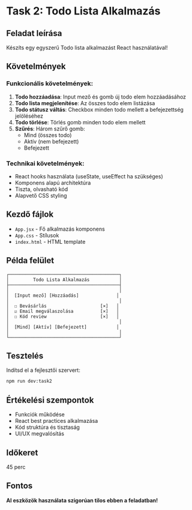 # Task 2: Todo Lista Alkalmazás

## Feladat leírása

Készíts egy egyszerű Todo lista alkalmazást React használatával!

## Követelmények

### Funkcionális követelmények:

1. **Todo hozzáadása**: Input mező és gomb új todo elem hozzáadásához
2. **Todo lista megjelenítése**: Az összes todo elem listázása
3. **Todo státusz váltás**: Checkbox minden todo mellett a befejezettség jelöléséhez
4. **Todo törlése**: Törlés gomb minden todo elem mellett
5. **Szűrés**: Három szűrő gomb:
   - Mind (összes todo)
   - Aktív (nem befejezett)
   - Befejezett

### Technikai követelmények:

- React hooks használata (useState, useEffect ha szükséges)
- Komponens alapú architektúra
- Tiszta, olvasható kód
- Alapvető CSS styling

## Kezdő fájlok

- `App.jsx` - Fő alkalmazás komponens
- `App.css` - Stílusok
- `index.html` - HTML template

## Példa felület

```
┌─────────────────────────────────────────┐
│         Todo Lista Alkalmazás           │
├─────────────────────────────────────────┤
│                                         │
│  [Input mező] [Hozzáadás]              │
│                                         │
│  ☐ Bevásárlás                    [×]   │
│  ☑ Email megválaszolása          [×]   │
│  ☐ Kód review                    [×]   │
│                                         │
│  [Mind] [Aktív] [Befejezett]           │
│                                         │
└─────────────────────────────────────────┘
```

## Tesztelés

Indítsd el a fejlesztői szervert:
```bash
npm run dev:task2
```

## Értékelési szempontok

- Funkciók működése
- React best practices alkalmazása
- Kód struktúra és tisztaság
- UI/UX megvalósítás

## Időkeret
45 perc

## Fontos
**AI eszközök használata szigorúan tilos ebben a feladatban!**